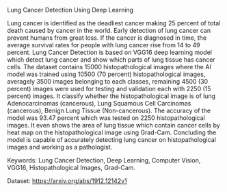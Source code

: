 Lung Cancer Detection Using Deep Learning

Lung cancer is identified as the deadliest cancer making 25 percent of total death caused by cancer in the world. Early detection of lung cancer can prevent humans from great loss. If the cancer is diagnosed in time, the average survival rates for people with lung cancer rise from 14 to 49 percent. Lung Cancer Detection is based on VGG16 deep learning model which detect lung cancer and show which parts of lung tissue has cancer cells. The dataset contains 15000 histopathological images where the AI model was trained using 10500 (70 percent) histopathological images, averagely 3500 images belonging to each classes, remaining 4500 (30 percent) images were used for testing and validation each with 2250 (15 percent) images. It classify whether the histopathological image is of lung Adenocarcinomas (cancerous), Lung Squamous Cell Carcinomas (cancerous), Benign Lung Tissue (Non-cancerous). The accuracy of the model was 93.47 percent which was tested on 2250 histopathological images. It even shows the area of lung tissue which contain cancer cells by heat map on the histopathological image using Grad-Cam. Concluding the model is capable of accurately detecting lung cancer on histopathological images and working as a pathologist.

Keywords: Lung Cancer Detection, Deep Learning, Computer Vision, VGG16, Histopathological Images, Grad-Cam.

Dataset: https://arxiv.org/abs/1912.12142v1
